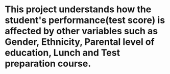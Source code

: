# This project understands how the student's performance(test score) is affected by other variables such as Gender, Ethnicity, Parental level of education, Lunch and Test preparation course.
